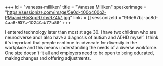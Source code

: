 +++
id = "vanessa-milliken"
title = "Vanessa Milliken"
speakerimage = "https://sessionize.com/image/5e0d-400o400o2-PMaandE6vSqpRXrhvRZ4kZ.jpg"
links = []
sessionizeId = "9f6e67ba-ac8d-4aa8-957c-10240ab77b89"
+++

I entered technology later than most at age 30. I have two children who are neurodiverse and I also have a diagnosis of autism and ADHD myself. I  think it's important that people continue to advocate for diversity in the workplace and this means understanding the needs of a diverse workforce. One size doesn't fit all and employers need to be open to being educated, making changes and offering adjustments. 